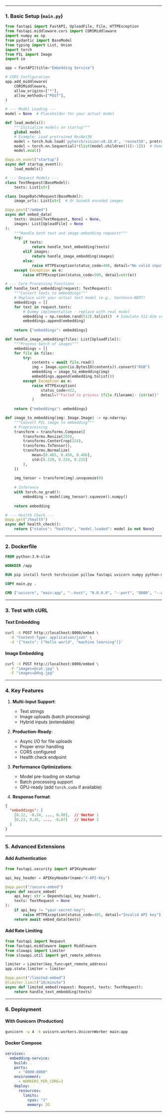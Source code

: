 
---

### **1. Basic Setup (`main.py`)**
```python
from fastapi import FastAPI, UploadFile, File, HTTPException
from fastapi.middleware.cors import CORSMiddleware
import numpy as np
from pydantic import BaseModel
from typing import List, Union
import torch
from PIL import Image
import io

app = FastAPI(title="Embedding Service")

# CORS Configuration
app.add_middleware(
    CORSMiddleware,
    allow_origins=["*"],
    allow_methods=["POST"],
)

# --- Model Loading ---
model = None  # Placeholder for your actual model

def load_models():
    """Initialize models on startup"""
    global model
    # Example: Load pretrained ResNet50
    model = torch.hub.load('pytorch/vision:v0.10.0', 'resnet50', pretrained=True)
    model = torch.nn.Sequential(*(list(model.children())[:-1]))  # Remove last layer
    model.eval()

@app.on_event("startup")
async def startup_event():
    load_models()

# --- Request Models ---
class TextRequest(BaseModel):
    texts: List[str]

class ImageBatchRequest(BaseModel):
    image_urls: List[str]  # Or base64 encoded images

@app.post("/embed")
async def embed_data(
    texts: Union[TextRequest, None] = None,
    images: List[UploadFile] = None
):
    """Handle both text and image embedding requests"""
    try:
        if texts:
            return handle_text_embedding(texts)
        elif images:
            return handle_image_embedding(images)
        else:
            raise HTTPException(status_code=400, detail="No valid input provided")
    except Exception as e:
        raise HTTPException(status_code=500, detail=str(e))

# --- Core Processing Functions ---
def handle_text_embedding(request: TextRequest):
    """Convert texts to embeddings"""
    # Replace with your actual text model (e.g., Sentence-BERT)
    embeddings = []
    for text in request.texts:
        # Dummy implementation - replace with real model
        embedding = np.random.rand(512).tolist()  # Simulate 512-dim vector
        embeddings.append(embedding)
    
    return {"embeddings": embeddings}

def handle_image_embedding(files: List[UploadFile]):
    """Process batch of images"""
    embeddings = []
    for file in files:
        try:
            contents = await file.read()
            img = Image.open(io.BytesIO(contents)).convert("RGB")
            embedding = image_to_embedding(img)
            embeddings.append(embedding.tolist())
        except Exception as e:
            raise HTTPException(
                status_code=422, 
                detail=f"Failed to process {file.filename}: {str(e)}"
            )
    
    return {"embeddings": embeddings}

def image_to_embedding(img: Image.Image) -> np.ndarray:
    """Convert PIL image to embedding"""
    # Preprocessing
    transform = transforms.Compose([
        transforms.Resize(256),
        transforms.CenterCrop(224),
        transforms.ToTensor(),
        transforms.Normalize(
            mean=[0.485, 0.456, 0.406], 
            std=[0.229, 0.224, 0.225]
        ),
    ])
    
    img_tensor = transform(img).unsqueeze(0)
    
    # Inference
    with torch.no_grad():
        embedding = model(img_tensor).squeeze().numpy()
    
    return embedding

# --- Health Check ---
@app.get("/health")
async def health_check():
    return {"status": "healthy", "model_loaded": model is not None}
```

---

### **2. Dockerfile**
```dockerfile
FROM python:3.9-slim

WORKDIR /app

RUN pip install torch torchvision pillow fastapi uvicorn numpy python-multipart

COPY main.py .

CMD ["uvicorn", "main:app", "--host", "0.0.0.0", "--port", "8000", "--workers", "4"]
```

---

### **3. Test with cURL**

#### **Text Embedding**
```bash
curl -X POST http://localhost:8000/embed \
  -H "Content-Type: application/json" \
  -d '{"texts": ["hello world", "machine learning"]}'
```

#### **Image Embedding**
```bash
curl -X POST http://localhost:8000/embed \
  -F "images=@cat.jpg" \
  -F "images=@dog.jpg"
```

---

### **4. Key Features**

1. **Multi-Input Support**:
   - Text strings
   - Image uploads (batch processing)
   - Hybrid inputs (extendable)

2. **Production-Ready**:
   - Async I/O for file uploads
   - Proper error handling
   - CORS configured
   - Health check endpoint

3. **Performance Optimizations**:
   - Model pre-loading on startup
   - Batch processing support
   - GPU-ready (add `torch.cuda` if available)

4. **Response Format**:
```json
{
  "embeddings": [
    [0.12, -0.34, ..., 0.98],  // Vector 1
    [0.23, 0.45, ..., -0.67]   // Vector 2
  ]
}
```

---

### **5. Advanced Extensions**

#### **Add Authentication**
```python
from fastapi.security import APIKeyHeader

api_key_header = APIKeyHeader(name="X-API-Key")

@app.post("/secure-embed")
async def secure_embed(
    api_key: str = Depends(api_key_header),
    texts: TextRequest = None
):
    if api_key != "your-secret-key":
        raise HTTPException(status_code=401, detail="Invalid API key")
    return await embed_data(texts)
```

#### **Add Rate Limiting**
```python
from fastapi import Request
from fastapi.middleware import Middleware
from slowapi import Limiter
from slowapi.util import get_remote_address

limiter = Limiter(key_func=get_remote_address)
app.state.limiter = limiter

@app.post("/limited-embed")
@limiter.limit("10/minute")
async def limited_embed(request: Request, texts: TextRequest):
    return handle_text_embedding(texts)
```

---

### **6. Deployment**

#### **With Gunicorn (Production)**
```bash
gunicorn -w 4 -k uvicorn.workers.UvicornWorker main:app
```

#### **Docker Compose**
```yaml
services:
  embedding-service:
    build: .
    ports:
      - "8000:8000"
    environment:
      - WORKERS_PER_CORE=2
    deploy:
      resources:
        limits:
          cpus: "2"
          memory: 2G
```

---
